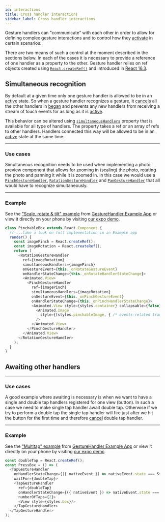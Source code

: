 ```yaml
---
id: interactions
title: Cross handler interactions
sidebar_label: Cross handler interactions
---
```


Gesture handlers can "communicate" with each other in order to allow for defining complex gesture interactions and to control how they [activate](state.md#active) in certain scenarios.

There are two means of such a control at the moment described in the sections below.
In each of the cases it is necessary to provide a reference of one handler as a property to the other.
Gesture handler relies on ref objects created using [`React.createRef()`](https://reactjs.org/docs/refs-and-the-dom.html) and introduced in [React 16.3](https://reactjs.org/blog/2018/03/29/react-v-16-3.html#createref-api).

## Simultaneous recognition

By default at a given time only one gesture handler is allowed to be in an [active](state.md#active) state.
So when a gesture handler recognizes a gesture, it [cancels](state.md#cancelled) all the other handlers in [began](state.md#began) and prevents any new handlers from receiving a stream of touch events for as long as it is [active](state.md#active).

This behavior can be altered using [`simultaneousHandlers`](handler-common.md#simultaneousHandlers) property that is available for all type of handlers.
The property takes a ref or an array of refs to other handlers.
Handlers connected this way will be allowed to be in an [active](state.md#active) state at the same time.
<!-- Moreover, when the given handler [activates](state.md#active) it will -->

---
### Use cases

Simultaneous recognition needs to be used when implementing a photo preview component that allows for zooming in (scaling) the photo, rotating the photo and panning it while it is zoomed in.
In this case we would use a [`PinchGestureHandler`](handler-pinch.md), [`RotationGestureHandler`](handler-rotation.md) and [`PanGestureHandler`](handler-pan.md) that all would have to recognize simultaneously.

---
### Example

See the ["Scale, rotate & tilt" example](https://github.com/software-mansion/react-native-gesture-handler/blob/master/Example/scaleAndRotate/index.js) from [GestureHandler Example App](example.md) or view it directly on your phone by visiting [our expo demo](https://snack.expo.io/@adamgrzybowski/react-native-gesture-handler-demo).

```js
class PinchableBox extends React.Component {
  // ...take a look on full implementation in an Example app
  render() {
    const imagePinch = React.createRef();
    const imageRotation = React.createRef();
    return (
      <RotationGestureHandler
        ref={imageRotation}
        simultaneousHandlers={imagePinch}
        onGestureEvent={this._onRotateGestureEvent}
        onHandlerStateChange={this._onRotateHandlerStateChange}>
        <Animated.View>
          <PinchGestureHandler
            ref={imagePinch}
            simultaneousHandlers={imageRotation}
            onGestureEvent={this._onPinchGestureEvent}
            onHandlerStateChange={this._onPinchHandlerStateChange}>
            <Animated.View style={styles.container} collapsable={false}>
              <Animated.Image
                style={[styles.pinchableImage, { /* events-related transformations */ }]}
              />
            </Animated.View>
          </PinchGestureHandler>
        </Animated.View>
      </RotationGestureHandler>
    );
  }
}
```

## Awaiting other handlers

---
### Use cases

A good example where awaiting is necessary is when we want to have a single and double tap handlers registered for one view (button).
In such a case we need to make single tap handler await double tap.
Otherwise if we try to perform a double tap the single tap handler will fire just after we hit the button for the first time and therefore [cancel](state.md#cancelled) double tap handler.

---
### Example

See the ["Multitap" example](https://github.com/software-mansion/react-native-gesture-handler/blob/master/Example/multitap/index.js) from [GestureHandler Example App](example.md) or view it directly on your phone by visiting [our expo demo](https://snack.expo.io/@adamgrzybowski/react-native-gesture-handler-demo).

```js
const doubleTap = React.createRef();
const PressBox = () => (
  <TapGestureHandler
    onHandlerStateChange={({ nativeEvent }) => nativeEvent.state === State.ACTIVE && Alert.alert('Single tap!')}
    waitFor={doubleTap}>
    <TapGestureHandler
      ref={doubleTap}
      onHandlerStateChange={({ nativeEvent }) => nativeEvent.state === State.ACTIVE && Alert.alert('You\'re so fast')}
      numberOfTaps={2}>
      <View style={styles.box}/>
    </TapGestureHandler>
  </TapGestureHandler>
);
```
